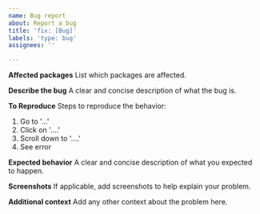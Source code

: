 ```yaml
---
name: Bug report
about: Report a bug
title: 'fix: [Bug]'
labels: 'type: bug'
assignees: ''

---
```


**Affected packages**
List which packages are affected.

**Describe the bug**
A clear and concise description of what the bug is.

**To Reproduce**
Steps to reproduce the behavior:
1. Go to '...'
2. Click on '....'
3. Scroll down to '....'
4. See error

**Expected behavior**
A clear and concise description of what you expected to happen.

**Screenshots**
If applicable, add screenshots to help explain your problem.

**Additional context**
Add any other context about the problem here.
